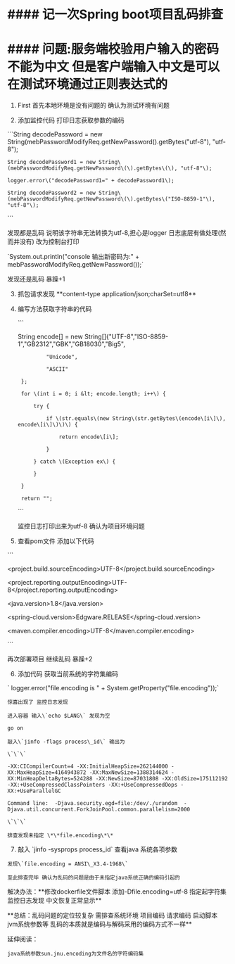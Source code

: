 # \#\#\#\# 记一次Spring boot项目乱码排查

# \#\#\#\# 问题:服务端校验用户输入的密码不能为中文 但是客户端输入中文是可以在测试环境通过正则表达式的 



1. First 首先本地环境是没有问题的 确认为测试环境有问题



2. 添加监控代码 打印日志获取参数的编码

  \`\`\`String decodePassword = new String\(mebPasswordModifyReq.getNewPassword\(\).getBytes\("utf-8"\), "utf-8"\);   

    String decodePassword1 = new String\(mebPasswordModifyReq.getNewPassword\(\).getBytes\(\), "utf-8"\);

    logger.error\("decodePassword1=" + decodePassword1\);

    String decodePassword2 = new String\(mebPasswordModifyReq.getNewPassword\(\).getBytes\("ISO-8859-1"\), "utf-8"\);

  \`\`\`

  发现都是乱码 说明该字符串无法转换为utf-8,担心是logger 日志底层有做处理\(然而并没有\) 改为控制台打印

  \`System.out.println\("console 输出新密码为:" + mebPasswordModifyReq.getNewPassword\(\)\);\`

  发现还是乱码 暴躁+1

  

3. 抓包请求发现 \*\*content-type application/json;charSet=utf8\*\*



4. 编写方法获取字符串的代码

    \`\`\`

     String encode\[\] = new String\[\]{"UTF-8","ISO-8859-1","GB2312","GBK","GB18030","Big5",

                "Unicode",

                "ASCII"

        };

        for \(int i = 0; i &lt; encode.length; i++\) {

            try {

                if \(str.equals\(new String\(str.getBytes\(encode\[i\]\), encode\[i\]\)\)\) {

                    return encode\[i\];

                }

            } catch \(Exception ex\) {

            }

        }

        return "";

    \`\`\`

    监控日志打印出来为utf-8 确认为项目环境问题

    

5. 查看pom文件 添加以下代码 

  \`\`\`

  &lt;project.build.sourceEncoding&gt;UTF-8&lt;/project.build.sourceEncoding&gt;

  &lt;project.reporting.outputEncoding&gt;UTF-8&lt;/project.reporting.outputEncoding&gt;

  &lt;java.version&gt;1.8&lt;/java.version&gt;

  &lt;spring-cloud.version&gt;Edgware.RELEASE&lt;/spring-cloud.version&gt;

  &lt;maven.compiler.encoding&gt;UTF-8&lt;/maven.compiler.encoding&gt; 

  \`\`\`

  再次部署项目 继续乱码 暴躁+2

    

  6. 添加代码 获取当前系统的字符集编码

  \` logger.error\("file.encoding is " + System.getProperty\("file.encoding"\)\);\`

    惊喜出现了 监控日志发现 

    进入容器 输入\`echo $LANG\` 发现为空 

    go on 

    敲入\`jinfo -flags process\_id\` 输出为

    \`\`\`

    -XX:CICompilerCount=4 -XX:InitialHeapSize=262144000 -XX:MaxHeapSize=4164943872 -XX:MaxNewSize=1388314624 -XX:MinHeapDeltaBytes=524288 -XX:NewSize=87031808 -XX:OldSize=175112192 -XX:+UseCompressedClassPointers -XX:+UseCompressedOops -XX:+UseParallelGC

    Command line:  -Djava.security.egd=file:/dev/./urandom  -Djava.util.concurrent.ForkJoinPool.common.parallelism=2000

    \`\`\`

    排查发现未指定 \*\*file.encoding\*\*    



  7. 敲入 \`jinfo -sysprops process\_id\` 查看java 系统各项参数

    发现\`file.encoding = ANSI\_X3.4-1968\`

    至此排查完毕 确认为乱码的问题是由于未指定java系统正确的编码引起的

  

  解决办法：\*\*修改dockerfile文件脚本 添加-Dfile.encoding=utf-8 指定起字符集监控日志发现 中文恢复正常显示\*\*

  

  \*\*总结：乱码问题的定位较复杂 需排查系统环境 项目编码 请求编码 启动脚本 jvm系统参数等 乱码的本质就是编码与解码采用的编码方式不一样\*\*





  延伸阅读：

    java系统参数sun.jnu.encoding为文件名的字符编码集





  

  



  



  





  



  







